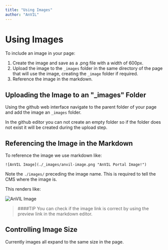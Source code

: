 ```yaml
---
title: "Using Images"
author: "AnVIL"
---
```


# Using Images

To include an image in your page:

1. Create the image and save as a .png file with a width of 600px.
1. Upload the image to the ```_images``` folder in the same directory of the page that will use the image, creating the ```_image``` folder if required.
1. Reference the image in the markdown.

## Uploading the Image to an "_images" Folder

Using the github web interface navigate to the parent folder of your page and add the image an `_images` folder. 

In the github editor you can not create an empty folder so if the folder does not exist it will be created during the upload step.

## Referencing the Image in the Markdown

To reference the image we use markdown like:

```
![AnVIL Image](./_images/anvil-image.png "AnVIL Portal Image!")
```

Note the `./images/` preceding the image name. This is required to tell the CMS where the image is. 

This renders like:

![AnVIL Image](./_images/anvil-image.png "AnVIL Portal Image!")

>####TIP
>You can check if the image link is correct by using the preview link in the markdown editor.

## Controlling Image Size

Currently images all expand to the same size in the page.






